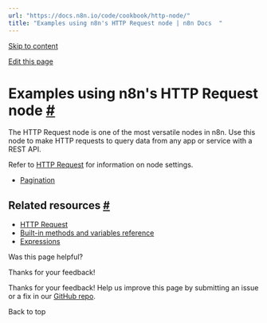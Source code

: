 ```yaml
---
url: "https://docs.n8n.io/code/cookbook/http-node/"
title: "Examples using n8n's HTTP Request node | n8n Docs  "
---
```


[Skip to content](https://docs.n8n.io/code/cookbook/http-node/#examples-using-n8ns-http-request-node)

[Edit this page](https://github.com/n8n-io/n8n-docs/edit/main/docs/code/cookbook/http-node/index.md "Edit this page")

# Examples using n8n's HTTP Request node [\#](https://docs.n8n.io/code/cookbook/http-node/\#examples-using-n8ns-http-request-node "Permanent link")

The HTTP Request node is one of the most versatile nodes in n8n. Use this node to make HTTP requests to query data from any app or service with a REST API.

Refer to [HTTP Request](https://docs.n8n.io/integrations/builtin/core-nodes/n8n-nodes-base.httprequest/) for information on node settings.

- [Pagination](https://docs.n8n.io/code/cookbook/http-node/pagination/)

## Related resources [\#](https://docs.n8n.io/code/cookbook/http-node/\#related-resources "Permanent link")

- [HTTP Request](https://docs.n8n.io/integrations/builtin/core-nodes/n8n-nodes-base.httprequest/)
- [Built-in methods and variables reference](https://docs.n8n.io/code/builtin/overview/)
- [Expressions](https://docs.n8n.io/code/expressions/)

Was this page helpful?






Thanks for your feedback!






Thanks for your feedback! Help us improve this page by submitting an issue or a fix in our [GitHub repo](https://github.com/n8n-io/n8n-docs).


Back to top